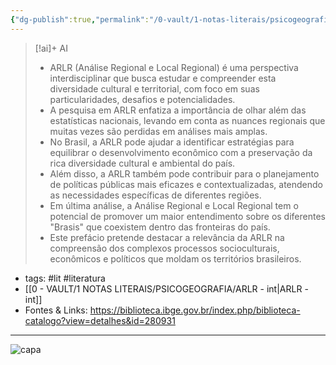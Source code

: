 ```yaml
---
{"dg-publish":true,"permalink":"/0-vault/1-notas-literais/psicogeografia/arlr-significado/","tags":["lit","literatura"],"dgHomeLink":true,"dgShowLocalGraph":true,"dgShowFileTree":true,"dgEnableSearch":true}
---
```


> [!ai]+ AI
>
> - ARLR (Análise Regional e Local Regional) é uma perspectiva interdisciplinar que busca estudar e compreender esta diversidade cultural e territorial, com foco em suas particularidades, desafios e potencialidades.
> - A pesquisa em ARLR enfatiza a importância de olhar além das estatísticas nacionais, levando em conta as nuances regionais que muitas vezes são perdidas em análises mais amplas.
> - No Brasil, a ARLR pode ajudar a identificar estratégias para equilibrar o desenvolvimento econômico com a preservação da rica diversidade cultural e ambiental do país.
> - Além disso, a ARLR também pode contribuir para o planejamento de políticas públicas mais eficazes e contextualizadas, atendendo as necessidades específicas de diferentes regiões.
> - Em última análise, a Análise Regional e Local Regional tem o potencial de promover um maior entendimento sobre os diferentes "Brasis" que coexistem dentro das fronteiras do país.
> - Este prefácio pretende destacar a relevância da ARLR na compreensão dos complexos processos socioculturais, econômicos e políticos que moldam os territórios brasileiros.

- tags: #lit #literatura 
- [[0 - VAULT/1 NOTAS LITERAIS/PSICOGEOGRAFIA/ARLR - int\|ARLR - int]]
- Fontes & Links: https://biblioteca.ibge.gov.br/index.php/biblioteca-catalogo?view=detalhes&id=280931
---

![capa](https://cdn.rcn67.com.br/upload/dn_noticia/2016/11/93525.jpg)

